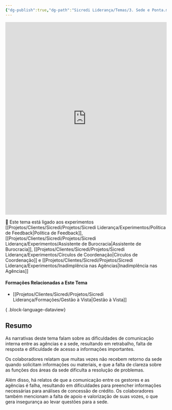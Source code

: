 ```yaml
---
{"dg-publish":true,"dg-path":"Sicredi Liderança/Temas/3. Sede e Ponta.md","permalink":"/Sicredi Liderança/Temas/3. Sede e Ponta/"}
---
```



<iframe src="https://embed.kumu.io/c798f612889ac1904e33f331a8f05391" width="100%" height="600" frameborder="0"></iframe>

🔗 Este tema está ligado aos experimentos [[Projetos/Clientes/Sicredi/Projetos/Sicredi Liderança/Experimentos/Política de Feedback\|Política de Feedback]], [[Projetos/Clientes/Sicredi/Projetos/Sicredi Liderança/Experimentos/Assistente de Burocracia\|Assistente de Burocracia]], [[Projetos/Clientes/Sicredi/Projetos/Sicredi Liderança/Experimentos/Círculos de Coordenação\|Círculos de Coordenação]] e [[Projetos/Clientes/Sicredi/Projetos/Sicredi Liderança/Experimentos/Inadimplência nas Agências\|Inadimplência nas Agências]]

#### Formações Relacionadas a Este Tema
- [[Projetos/Clientes/Sicredi/Projetos/Sicredi Liderança/Formações/Gestão à Vista\|Gestão à Vista]]

{ .block-language-dataview}


## Resumo

As narrativas deste tema falam sobre as dificuldades de comunicação interna entre as agências e a sede, resultando em retrabalho, falta de resposta e dificuldade de acesso a informações importantes. 

Os colaboradores relatam que muitas vezes não recebem retorno da sede quando solicitam informações ou materiais, e que a falta de clareza sobre as funções dos áreas da sede dificulta a resolução de problemas. 

Além disso, há relatos de que a comunicação entre os gestores e as agências é falha, resultando em dificuldades para preencher informações necessárias para análises de concessão de crédito. Os colaboradores também mencionam a falta de apoio e valorização de suas vozes, o que gera insegurança ao levar questões para a sede. 

